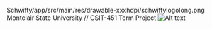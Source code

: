 Schwifty/app/src/main/res/drawable-xxxhdpi/schwiftylogolong.png
Montclair State University // CSIT-451 Term Project
![Alt text](/Schwifty/app/src/main/res/drawable-xxxhdpi/schwiftylogolong.png?raw=true "Optional Title")
